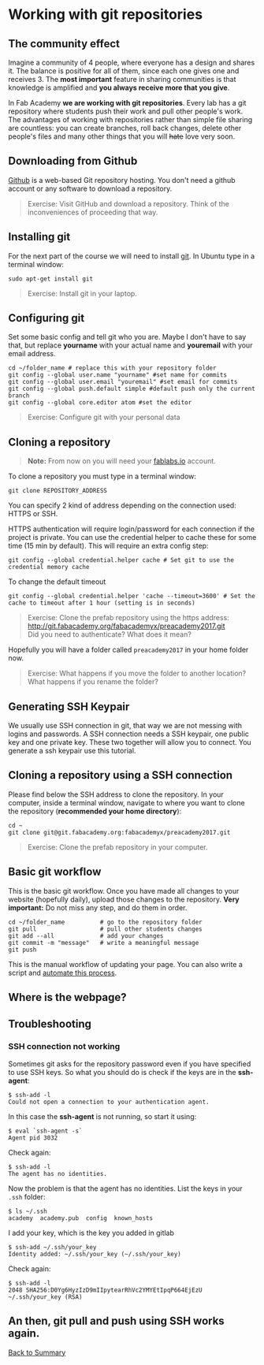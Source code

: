 # Working with git repositories

## The community effect
Imagine a community of 4 people, where everyone has a design and shares it. The balance is positive for all of them, since each one gives one and receives 3. The **most important** feature in sharing communities is that knowledge is amplified and **you always receive more that you give**.

In Fab Academy **we are working with git repositories**. Every lab has a git repository where students push their work and pull other people's work. The advantages of working with repositories rather than simple file sharing are countless: you can create branches, roll back changes, delete other people's files and many other things that you will ~~hate~~ love very soon.

## Downloading from Github
[Github](github.com) is a web-based Git repository hosting. You don't need a github account or any software to download a repository.

> Exercise: Visit GitHub and download a repository. Think of the inconveniences of proceeding that way.

## Installing git
For the next part of the course we will need to install [git](https://git-scm.com/). In Ubuntu type in a terminal window:

`sudo apt-get install git`

> Exercise: Install git in your laptop.

## Configuring git
Set some basic config and tell git who you are. Maybe I don't have to say that, but replace **yourname** with your actual name and **youremail** with your email address.

```
cd ~/folder_name # replace this with your repository folder
git config --global user.name "yourname" #set name for commits
git config --global user.email "youremail" #set email for commits
git config --global push.default simple #default push only the current branch
git config --global core.editor atom #set the editor
```
> Exercise: Configure git with your personal data

## Cloning a repository
> **Note:** From now on you will need your [fablabs.io](fablabs.io) account.

To clone a repository you must type in a terminal window:

`git clone REPOSITORY_ADDRESS`

You can specify 2 kind of address depending on the connection used: HTTPS or SSH.

HTTPS authentication will require login/password for each connection if the project is private. You can use the credential helper to cache these for some time (15 min by default). This will require an extra config step:

`git config --global credential.helper cache # Set git to use the credential memory cache`

To change the default timeout

`git config --global credential.helper 'cache --timeout=3600' # Set the cache to timeout after 1 hour (setting is in seconds)`

> Exercise: Clone the prefab repository using the https address:  
http://git.fabacademy.org/fabacademyx/preacademy2017.git  
Did you need to authenticate? What does it mean?

Hopefully you will have a folder called `preacademy2017` in your home folder now.

> Exercise: What happens if you move the folder to another location? What happens if you rename the folder?

## Generating SSH Keypair
We usually use SSH connection in git, that way we are not messing with logins and passwords. A SSH connection needs a SSH keypair, one public key and one private key. These two together will allow you to connect. You generate a ssh keypair use this tutorial.

## Cloning a repository using a SSH connection
Please find below the SSH address to clone the repository. In your computer, inside a terminal window, navigate to where you want to clone the repository (**recommended your home directory**):

```
cd ~
git clone git@git.fabacademy.org:fabacademyx/preacademy2017.git
```


> Exercise: Clone the prefab repository in your computer.

## Basic git workflow
This is the basic git workflow. Once you have made all changes to your website (hopefully daily), upload those changes to the repository. **Very important:** Do not miss any step, and do them in order.
```
cd ~/folder_name          # go to the repository folder
git pull                  # pull other students changes
git add --all             # add your changes
git commit -m "message"   # write a meaningful message
git push
```
This is the manual workflow of updating your page. You can also write a script and  [automate this process](.w1d2.md).

## Where is the webpage?


## Troubleshooting

### SSH connection not working
Sometimes git asks for the repository password even if you have specified to use SSH keys. So what you should do is check if the keys are in the **ssh-agent**:
```
$ ssh-add -l
Could not open a connection to your authentication agent.
```
In this case the **ssh-agent** is not running, so start it using:
```
$ eval `ssh-agent -s`
Agent pid 3032
```
Check again:
```
$ ssh-add -l
The agent has no identities.
```
Now the problem is that the agent has no identities. List the keys in your `.ssh` folder:
```
$ ls ~/.ssh
academy  academy.pub  config  known_hosts
```
I add your key, which is the key you added in gitlab
```
$ ssh-add ~/.ssh/your_key
Identity added: ~/.ssh/your_key (~/.ssh/your_key)
```
Check again:
```
$ ssh-add -l
2048 SHA256:D0Yg6HyzIzD9mIIpytearRhVc2YMYEtIpqP664EjEzU ~/.ssh/your_key (RSA)
```
An then, git pull and push using SSH works again.
---
[Back to Summary](../summary.md)
